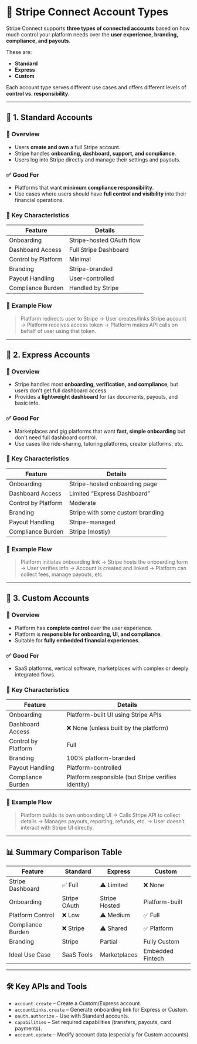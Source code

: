 # 📘 Stripe Connect Account Types

Stripe Connect supports **three types of connected accounts** based on how much control your platform needs over the **user experience, branding, compliance, and payouts**.

These are:

* **Standard**
* **Express**
* **Custom**

Each account type serves different use cases and offers different levels of **control vs. responsibility**.

---

## 🔷 1. Standard Accounts

### 🔑 Overview

* Users **create and own** a full Stripe account.
* Stripe handles **onboarding, dashboard, support, and compliance**.
* Users log into Stripe directly and manage their settings and payouts.

### ✅ Good For

* Platforms that want **minimum compliance responsibility**.
* Use cases where users should have **full control and visibility** into their financial operations.

### 📌 Key Characteristics

| Feature             | Details                  |
| ------------------- | ------------------------ |
| Onboarding          | Stripe-hosted OAuth flow |
| Dashboard Access    | Full Stripe Dashboard    |
| Control by Platform | Minimal                  |
| Branding            | Stripe-branded           |
| Payout Handling     | User-controlled          |
| Compliance Burden   | Handled by Stripe        |

### 🔄 Example Flow

> Platform redirects user to Stripe → User creates/links Stripe account → Platform receives access token → Platform makes API calls on behalf of user using that token.

---

## 🔷 2. Express Accounts

### 🔑 Overview

* Stripe handles most **onboarding, verification, and compliance**, but users don't get full dashboard access.
* Provides a **lightweight dashboard** for tax documents, payouts, and basic info.

### ✅ Good For

* Marketplaces and gig platforms that want **fast, simple onboarding** but don't need full dashboard control.
* Use cases like ride-sharing, tutoring platforms, creator platforms, etc.

### 📌 Key Characteristics

| Feature             | Details                          |
| ------------------- | -------------------------------- |
| Onboarding          | Stripe-hosted onboarding page    |
| Dashboard Access    | Limited “Express Dashboard”      |
| Control by Platform | Moderate                         |
| Branding            | Stripe with some custom branding |
| Payout Handling     | Stripe-managed                   |
| Compliance Burden   | Stripe (mostly)                  |

### 🔄 Example Flow

> Platform initiates onboarding link → Stripe hosts the onboarding form → User verifies info → Account is created and linked → Platform can collect fees, manage payouts, etc.

---

## 🔷 3. Custom Accounts

### 🔑 Overview

* Platform has **complete control** over the user experience.
* Platform is **responsible for onboarding, UI, and compliance**.
* Suitable for **fully embedded financial experiences**.

### ✅ Good For

* SaaS platforms, vertical software, marketplaces with complex or deeply integrated flows.

### 📌 Key Characteristics

| Feature             | Details                                             |
| ------------------- | --------------------------------------------------- |
| Onboarding          | Platform-built UI using Stripe APIs                 |
| Dashboard Access    | ❌ None (unless built by the platform)               |
| Control by Platform | Full                                                |
| Branding            | 100% platform-branded                               |
| Payout Handling     | Platform-controlled                                 |
| Compliance Burden   | Platform responsible (but Stripe verifies identity) |

### 🔄 Example Flow

> Platform builds its own onboarding UI → Calls Stripe API to collect details → Manages payouts, reporting, refunds, etc. → User doesn’t interact with Stripe UI directly.

---

## 📊 Summary Comparison Table

| Feature           | Standard     | Express       | Custom           |
| ----------------- | ------------ | ------------- | ---------------- |
| Stripe Dashboard  | ✅ Full       | ⚠️ Limited    | ❌ None           |
| Onboarding        | Stripe OAuth | Stripe Hosted | Platform-built   |
| Platform Control  | ❌ Low        | ⚠️ Medium     | ✅ Full           |
| Compliance Burden | ❌ Stripe     | ⚠️ Shared     | ✅ Platform       |
| Branding          | Stripe       | Partial       | Fully Custom     |
| Ideal Use Case    | SaaS Tools   | Marketplaces  | Embedded Fintech |

---

## 🛠️ Key APIs and Tools

* `account.create` – Create a Custom/Express account.
* `accountLinks.create` – Generate onboarding link for Express or Custom.
* `oauth.authorize` – Use with Standard accounts.
* `capabilities` – Set required capabilities (transfers, payouts, card payments).
* `account.update` – Modify account data (especially for Custom accounts).
